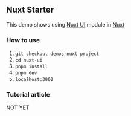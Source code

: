 ## Nuxt Starter
This demo shows using [Nuxt UI](https://ui.nuxt.com/) module in [Nuxt](https://nuxt.com/)

### How to use
1. `git checkout demos-nuxt project`
2. `cd nuxt-ui`
3. `pnpm install`
4. `pnpm dev` 
5. `localhost:3000` 

### Tutorial article
NOT YET
